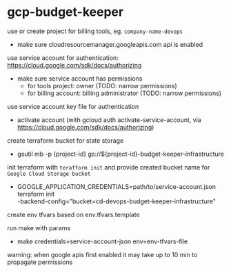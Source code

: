 # gcp-budget-keeper

use or create project for billing tools, eg. `company-name-devops`
  - make sure cloudresourcemanager.googleapis.com api is enabled

use service account for authentication: https://cloud.google.com/sdk/docs/authorizing
  - make sure service account has permissions 
    - for tools project: owner (TODO: narrow permissions)
    - for billing account: billing administrator (TODO: narrow permissions)

use service account key file for authentication
  - activate account (with gcloud auth activate-service-account, via https://cloud.google.com/sdk/docs/authorizing)

create terraform bucket for state storage
  - gsutil mb -p {project-id} gs://${project-id}-budget-keeper-infrastructure

init terraform with `terafform init` and provide created bucket name for `Google Cloud Storage bucket`
  - GOOGLE_APPLICATION_CREDENTIALS=path/to/service-account.json terraform init \
      -backend-config="bucket=cd-devops-budget-keeper-infrastructure"

create env tfvars based on env.tfvars.template

run make with params 
  - make credentials=service-account-json env=env-tfvars-file

warning: when google apis first enabled it may take up to 10 min to propagate permissions
